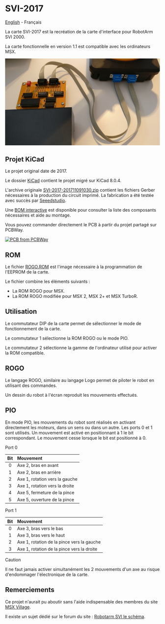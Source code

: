 # SVI-2017

[English](README.md) - Français

La carte SVI-2017 est la recréation de la carte d'interface pour RobotArm SVI 2000.

La carte fonctionnelle en version 1.1 est compatible avec les ordinateurs MSX.

![SVI-2017](docs/img/SVI-2017-20171211-105227.jpg)

## Projet KiCad

Le projet original date de 2017.

Le dossier [KiCad](KiCad/) contient le projet migré sur KiCad 8.0.4.

L'archive originale [SVI-2017-201711091030.zip](https://github.com/patricklaf/SVI-2017/raw/main/KiCad/Gerber/SVI-2017-201711091030.zip) contient les fichiers Gerber nécessaires à la production du circuit imprimé. La fabrication a été testée avec succès par [Seeedstudio](https://www.seeedstudio.com/fusion_pcb.html).

Une [BOM interactive](https://patricklaf.github.io/SVI-2017/bom.html) est disponible pour consulter la liste des composants nécessaires et aide au montage.

Vous pouvez commander directement le PCB à partir du projet partagé sur PCBWay.

<a href="https://www.pcbway.com/project/shareproject/SVI_2017_board_b98df38c.html"><img src="https://www.pcbway.com/project/img/images/frompcbway-1220.png" alt="PCB from PCBWay" /></a>

## ROM

Le fichier [ROGO.ROM](https://github.com/patricklaf/SVI-2017/raw/main/ROM/ROGO.ROM) est l'image nécessaire à la programmation de l'EEPROM de la carte.

Le fichier combine les éléments suivants :

- La ROM ROGO pour MSX.
- La ROM ROGO modifiée pour MSX 2, MSX 2+ et MSX TurboR.

## Utilisation

Le commutateur DIP de la carte permet de sélectionner le mode de fonctionnement de la carte.

Le commutateur 1 sélectionne la ROM ROGO ou le mode PIO.

Le commutateur 2 sélectionne la gamme de l'ordinateur utilisé pour activer la ROM compatible.

## ROGO

Le langage ROGO, similaire au langage Logo permet de piloter le robot en utilisant des commandes.

Un dessin du robot à l'écran reproduit les mouvements effectués.

## PIO

En mode PIO, les mouvements du robot sont réalisés en activant directement les moteurs, dans un sens ou dans un autre. Les ports 0 et 1 sont utilisés. Un mouvement est activé en positionnant à 1 le bit correspondant. Le mouvement cesse lorsque le bit est positionné à 0. 

Port 0

| Bit | Mouvement                      |
|:---:|:-------------------------------|
| 0   | Axe 2, bras en avant           |
| 1   | Axe 2, bras en arrière         |
| 2   | Axe 1, rotation vers la gauche |
| 3   | Axe 1, rotation vers la droite |
| 4   | Axe 5, fermeture de la pince   |
| 5   | Axe 5, ouverture de la pince   |

Port 1

| Bit | Mouvement                                  |
|:---:|:-------------------------------------------|
| 0   | Axe 3, bras vers le bas                    |
| 1   | Axe 3, bras vers le haut                   |
| 2   | Axe 1, rotation de la pince vers la gauche |
| 3   | Axe 1, rotation de la pince vers la droite |

> [!CAUTION]
> Il ne faut jamais activer simultanément les 2 mouvements d'un axe au risque d'endommager l'électronique de la carte. 

## Remerciements

Ce projet n'aurait pu aboutir sans l'aide indispensable des membres du site [MSX Village](https://msxvillage.fr).

Il existe un sujet dédié sur le forum du site : [Robotarm SVI le schéma](https://msxvillage.fr/forum/topic-326-1+robotarm-svi-le-schema.php).